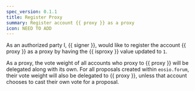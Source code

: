 ```yaml
---
spec_version: 0.1.1
title: Register Proxy
summary: Register account {{ proxy }} as a proxy
icon: NEED TO ADD
---
```


As an authorized party I, {{ signer }}, would like to register the account {{ proxy }} as a proxy by having the {{ isproxy }} value updated to `1`.

As a proxy, the vote weight of all accounts who proxy to {{ proxy }} will be delegated along with its own. For all proposals created within `eosio.forum`, their vote weight will also be delegated to {{ proxy }}, unless that account chooses to cast their own vote for a proposal.
